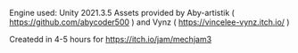 Engine used: Unity 2021.3.5
Assets provided by Aby-artistik ( https://github.com/abycoder500 ) and Vynz ( https://vincelee-vynz.itch.io/ )

Createdd in 4-5 hours for https://itch.io/jam/mechjam3


